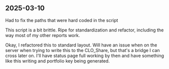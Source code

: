## 2025-03-10
Had to fix the paths that were hard coded in the script

This script is a bit brittle. Ripe for standardization and refactor, including the way most of my other reports work. 

Okay, I refactored this to standard layout. Will have an issue when on the server when trying to write this to the CLO_Share, but that's a bridge I can cross later on. I'll have status page full working by then and have something like this writing and portfolio key being generated. 